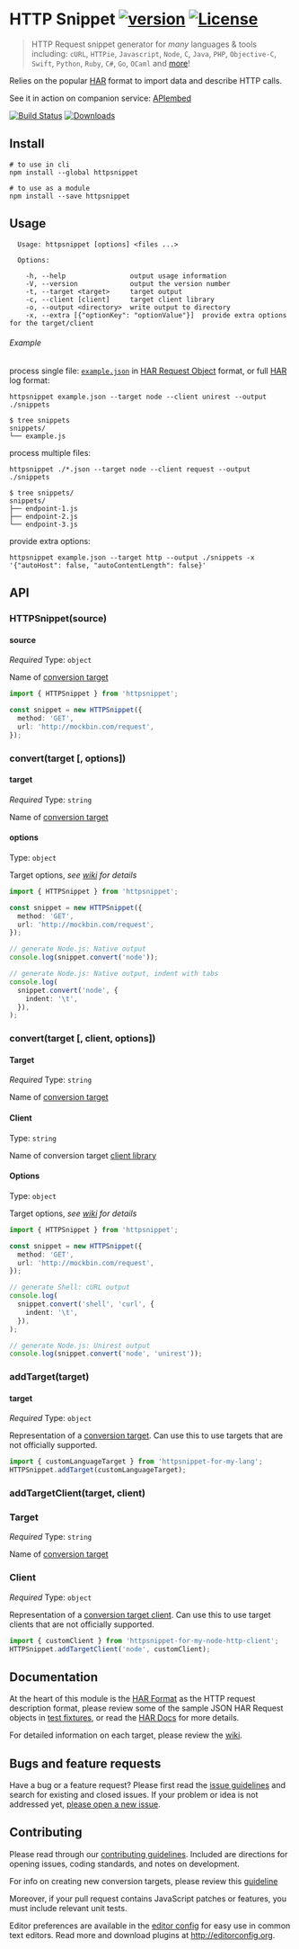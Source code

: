 # HTTP Snippet [![version][npm-version]][npm-url] [![License][npm-license]][license-url]

> HTTP Request snippet generator for _many_ languages & tools including: `cURL`, `HTTPie`, `Javascript`, `Node`, `C`, `Java`, `PHP`, `Objective-C`, `Swift`, `Python`, `Ruby`, `C#`, `Go`, `OCaml` and [more](https://github.com/Kong/httpsnippet/wiki/Targets)!

Relies on the popular [HAR](http://www.softwareishard.com/blog/har-12-spec/#request) format to import data and describe HTTP calls.

See it in action on companion service: [APIembed](https://apiembed.com/)

[![Build Status][travis-image]][travis-url] [![Downloads][npm-downloads]][npm-url]

## Install

```shell
# to use in cli
npm install --global httpsnippet

# to use as a module
npm install --save httpsnippet
```

## Usage

```text
  Usage: httpsnippet [options] <files ...>

  Options:

    -h, --help                output usage information
    -V, --version             output the version number
    -t, --target <target>     target output
    -c, --client [client]     target client library
    -o, --output <directory>  write output to directory
    -x, --extra [{"optionKey": "optionValue"}]  provide extra options for the target/client
```

###### Example

process single file: [`example.json`](test/fixtures/requests/full.json) in [HAR Request Object](http://www.softwareishard.com/blog/har-12-spec/#request) format, or full [HAR](http://www.softwareishard.com/blog/har-12-spec/#log) log format:

```shell
httpsnippet example.json --target node --client unirest --output ./snippets
```

```shell
$ tree snippets
snippets/
└── example.js
```

process multiple files:

```shell
httpsnippet ./*.json --target node --client request --output ./snippets
```

```shell
$ tree snippets/
snippets/
├── endpoint-1.js
├── endpoint-2.js
└── endpoint-3.js
```

provide extra options:

```shell
httpsnippet example.json --target http --output ./snippets -x '{"autoHost": false, "autoContentLength": false}'
```

## API

### HTTPSnippet(source)

#### source

_Required_ Type: `object`

Name of [conversion target](https://github.com/Kong/httpsnippet/wiki/Targets)

```ts
import { HTTPSnippet } from 'httpsnippet';

const snippet = new HTTPSnippet({
  method: 'GET',
  url: 'http://mockbin.com/request',
});
```

### convert(target [, options])

#### target

_Required_ Type: `string`

Name of [conversion target](https://github.com/Kong/httpsnippet/wiki/Targets)

#### options

Type: `object`

Target options, _see [wiki](https://github.com/Kong/httpsnippet/wiki/Targets) for details_

```ts
import { HTTPSnippet } from 'httpsnippet';

const snippet = new HTTPSnippet({
  method: 'GET',
  url: 'http://mockbin.com/request',
});

// generate Node.js: Native output
console.log(snippet.convert('node'));

// generate Node.js: Native output, indent with tabs
console.log(
  snippet.convert('node', {
    indent: '\t',
  }),
);
```

### convert(target [, client, options])

#### Target

_Required_ Type: `string`

Name of [conversion target](https://github.com/Kong/httpsnippet/wiki/Targets)

#### Client

Type: `string`

Name of conversion target [client library](https://github.com/Kong/httpsnippet/wiki/Targets)

#### Options

Type: `object`

Target options, _see [wiki](https://github.com/Kong/httpsnippet/wiki/Targets) for details_

```ts
import { HTTPSnippet } from 'httpsnippet';

const snippet = new HTTPSnippet({
  method: 'GET',
  url: 'http://mockbin.com/request',
});

// generate Shell: cURL output
console.log(
  snippet.convert('shell', 'curl', {
    indent: '\t',
  }),
);

// generate Node.js: Unirest output
console.log(snippet.convert('node', 'unirest'));
```

### addTarget(target)

#### target

_Required_ Type: `object`

Representation of a [conversion target](https://github.com/Kong/httpsnippet/wiki/Creating-Targets). Can use this to use targets that are not officially supported.

```ts
import { customLanguageTarget } from 'httpsnippet-for-my-lang';
HTTPSnippet.addTarget(customLanguageTarget);
```

### addTargetClient(target, client)

### Target

_Required_ Type: `string`

Name of [conversion target](https://github.com/Kong/httpsnippet/wiki/Targets)

### Client

_Required_ Type: `object`

Representation of a [conversion target client](https://github.com/Kong/httpsnippet/wiki/Creating-Targets). Can use this to use target clients that are not officially supported.

```ts
import { customClient } from 'httpsnippet-for-my-node-http-client';
HTTPSnippet.addTargetClient('node', customClient);
```

## Documentation

At the heart of this module is the [HAR Format](http://www.softwareishard.com/blog/har-12-spec/#request) as the HTTP request description format, please review some of the sample JSON HAR Request objects in [test fixtures](/test/fixtures/requests), or read the [HAR Docs](http://www.softwareishard.com/blog/har-12-spec/#request) for more details.

For detailed information on each target, please review the [wiki](https://github.com/Kong/httpsnippet/wiki).

## Bugs and feature requests

Have a bug or a feature request? Please first read the [issue guidelines](CONTRIBUTING.md#using-the-issue-tracker) and search for existing and closed issues. If your problem or idea is not addressed yet, [please open a new issue](/issues).

## Contributing

Please read through our [contributing guidelines](CONTRIBUTING.md). Included are directions for opening issues, coding standards, and notes on development.

For info on creating new conversion targets, please review this [guideline](https://github.com/Kong/httpsnippet/wiki/Creating-Targets)

Moreover, if your pull request contains JavaScript patches or features, you must include relevant unit tests.

Editor preferences are available in the [editor config](.editorconfig) for easy use in common text editors. Read more and download plugins at <http://editorconfig.org>.

[license-url]: https://github.com/Kong/httpsnippet/blob/master/LICENSE
[travis-url]: https://travis-ci.org/Kong/httpsnippet
[travis-image]: https://api.travis-ci.org/Kong/httpsnippet.svg?branch=master
[npm-url]: https://www.npmjs.com/package/httpsnippet
[npm-license]: https://img.shields.io/npm/l/httpsnippet.svg?style=flat-square
[npm-version]: https://img.shields.io/npm/v/httpsnippet.svg?style=flat-square
[npm-downloads]: https://img.shields.io/npm/dm/httpsnippet.svg?style=flat-square
